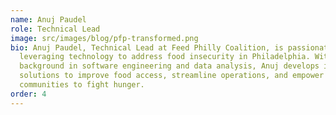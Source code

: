 ```yaml
---
name: Anuj Paudel
role: Technical Lead
image: src/images/blog/pfp-transformed.png
bio: Anuj Paudel, Technical Lead at Feed Philly Coalition, is passionate about
  leveraging technology to address food insecurity in Philadelphia. With a
  background in software engineering and data analysis, Anuj develops innovative
  solutions to improve food access, streamline operations, and empower
  communities to fight hunger.
order: 4
---
```

